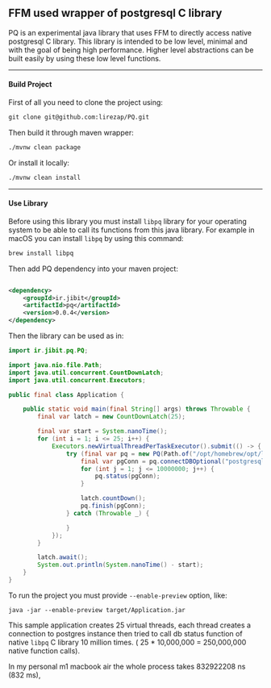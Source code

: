 ## FFM used wrapper of postgresql C library

PQ is an experimental java library that uses FFM to directly access native postgresql C library. This library is
intended to be low level, minimal and with the goal of being high performance. Higher level abstractions can be built
easily by using these low level functions.

---

#### Build Project

First of all you need to clone the project using:

```markdown
git clone git@github.com:lirezap/PQ.git
```

Then build it through maven wrapper:

```markdown
./mvnw clean package
```

Or install it locally:

```markdown
./mvnw clean install
```

---

#### Use Library

Before using this library you must install `libpq` library for your operating system to be able to call its
functions from this java library. For example in macOS you can install `libpq` by using this command:

```markdown
brew install libpq
```

Then add PQ dependency into your maven project:

```xml

<dependency>
    <groupId>ir.jibit</groupId>
    <artifactId>pq</artifactId>
    <version>0.0.4</version>
</dependency>
```

Then the library can be used as in:

```java
import ir.jibit.pq.PQ;

import java.nio.file.Path;
import java.util.concurrent.CountDownLatch;
import java.util.concurrent.Executors;

public final class Application {

    public static void main(final String[] args) throws Throwable {
        final var latch = new CountDownLatch(25);

        final var start = System.nanoTime();
        for (int i = 1; i <= 25; i++) {
            Executors.newVirtualThreadPerTaskExecutor().submit(() -> {
                try (final var pq = new PQ(Path.of("/opt/homebrew/opt/libpq/lib/libpq.dylib"))) {
                    final var pgConn = pq.connectDBOptional("postgresql://user:pass@localhost:5432/db").orElseThrow();
                    for (int j = 1; j <= 10000000; j++) {
                        pq.status(pgConn);
                    }

                    latch.countDown();
                    pq.finish(pgConn);
                } catch (Throwable _) {

                }
            });
        }

        latch.await();
        System.out.println(System.nanoTime() - start);
    }
}
```

To run the project you must provide `--enable-preview` option, like:

```text
java -jar --enable-preview target/Application.jar
```

This sample application creates 25 virtual threads, each thread creates a connection to postgres instance then tried to
call db status function of native `libpq` C library 10 million times. ( 25 * 10,000,000 = 250,000,000 native function calls).

In my personal m1 macbook air the whole process takes 832922208 ns (832 ms),
